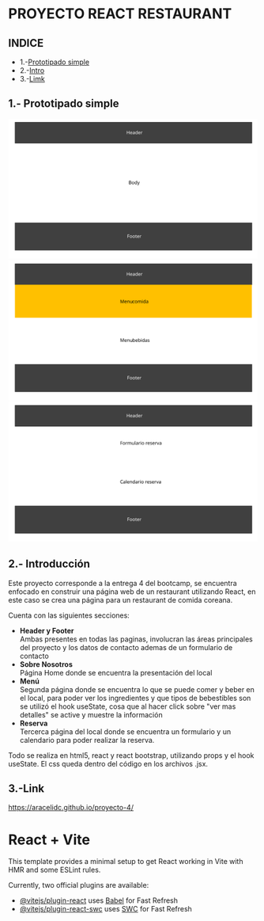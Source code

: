 # PROYECTO REACT RESTAURANT

## **INDICE**
* 1.-[Prototipado simple](#1.-Intro)
* 2.-[Intro](#2.-Intro)
* 3.-[Limk](#3.-Link)

## 1.- Prototipado simple
<img src='public/Home.svg'>

<img src='public/Menu.svg'>

<img src='public/Reserva.svg'>


## 2.- Introducción
Este proyecto corresponde a la entrega 4 del bootcamp, se encuentra enfocado en construir una página web de un restaurant utilizando React, en este caso se crea una página para un restaurant de comida coreana.

Cuenta con las siguientes secciones:

- **Header y Footer**<br>
Ambas presentes en todas las paginas, involucran las áreas principales del proyecto y los datos de contacto ademas de un formulario de contacto
- **Sobre Nosotros**<br>
Página Home donde se encuentra la presentación del local
- **Menú**<br>
Segunda página donde se encuentra lo que se puede comer y beber en el local, para poder ver los ingredientes y que tipos de bebestibles son se utilizó el hook useState, cosa que al hacer click sobre "ver mas detalles" se active y muestre la información
- **Reserva**<br>
Tercerca página del local donde se encuentra un formulario y un calendario para poder realizar la reserva.

Todo se realiza en html5, react y react bootstrap, utilizando props y el hook useState. El css queda dentro del código en los archivos .jsx.

## 3.-Link

https://aracelidc.github.io/proyecto-4/


# React + Vite

This template provides a minimal setup to get React working in Vite with HMR and some ESLint rules.

Currently, two official plugins are available:

- [@vitejs/plugin-react](https://github.com/vitejs/vite-plugin-react/blob/main/packages/plugin-react/README.md) uses [Babel](https://babeljs.io/) for Fast Refresh
- [@vitejs/plugin-react-swc](https://github.com/vitejs/vite-plugin-react-swc) uses [SWC](https://swc.rs/) for Fast Refresh
